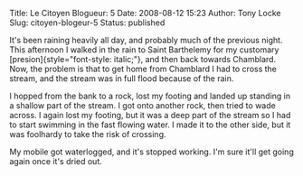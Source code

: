 Title: Le Citoyen Blogueur: 5
Date: 2008-08-12 15:23
Author: Tony Locke
Slug: citoyen-blogeur-5
Status: published

It's been raining heavily all day, and probably much of the previous night. This afternoon I walked in the rain to Saint Barthelemy for my customary [presion]{style="font-style: italic;"}, and then back towards Chamblard. Now, the problem is that to get home from Chamblard I had to cross the stream, and the stream was in full flood because of the rain.  
  
I hopped from the bank to a rock, lost my footing and landed up standing in a shallow part of the stream. I got onto another rock, then tried to wade across. I again lost my footing, but it was a deep part of the stream so I had to start swimming in the fast flowing water. I made it to the other side, but it was foolhardy to take the risk of crossing.  
  
My mobile got waterlogged, and it's stopped working. I'm sure it'll get going again once it's dried out.
